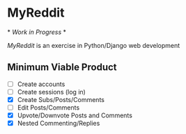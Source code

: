 # MyReddit

\* *Work in Progress* \*

*MyReddit* is an exercise in Python/Django web development

<!-- [trackstack.audio][heroku] -->

[heroku]: http://trackstack.audio


## Minimum Viable Product

<!-- This is a Markdown checklist. Use it to keep track of your progress! -->

- [ ] Create accounts
- [ ] Create sessions (log in)
- [x] Create Subs/Posts/Comments
- [ ] Edit Posts/Comments
- [x] Upvote/Downvote Posts and Comments
- [x] Nested Commenting/Replies

<!-- ## Design Docs
* [View Wireframes][views]
* [DB schema][schema]

[views]: ./docs/views.md
[schema]: ./docs/schema.md -->
